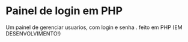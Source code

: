 # Painel de login em PHP
 Um painel de gerenciar usuarios, com login e senha . feito em PHP (EM DESENVOLVIMENTO!)
